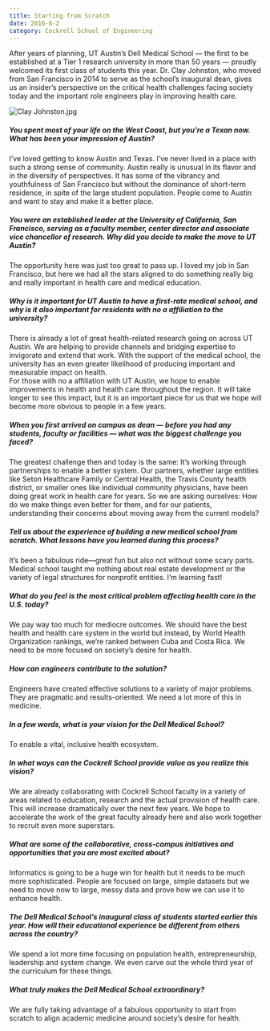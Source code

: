 ```yaml
--- 
title: Starting from Scratch
date: 2016-8-2
category: Cockrell School of Engineering
---
```


After years of planning, UT Austin’s Dell Medical School — the first to be established at a Tier 1 research university in more than 50 years — proudly welcomed its first class of students this year. Dr. Clay Johnston, who moved from San Francisco in 2014 to serve as the school’s inaugural dean, gives us an insider’s perspective on the critical health challenges facing society today and the important role engineers play in improving health care.

![Clay Johnston.jpg](http://research.utexas.edu/showcase/assets/js/fileman/Uploads/Clay-Johnston.jpg)

##### **You spent most of your life on the West Coast, but you’re a Texan now. What has been your impression of Austin?**

I’ve loved getting to know Austin and Texas. I’ve never lived in a place with such a strong sense of community. Austin really is unusual in its flavor and in the diversity of perspectives. It has some of the vibrancy and youthfulness of San Francisco but without the dominance of short-term residence, in spite of the large student population. People come to Austin and want to stay and make it a better place.

##### **You were an established leader at the University of California, San Francisco, serving as a faculty member, center director and associate vice chancellor of research. Why did you decide to make the move to UT Austin?**

The opportunity here was just too great to pass up. I loved my job in San Francisco, but here we had all the stars aligned to do something really big and really important in health care and medical education.

##### **Why is it important for UT Austin to have a first-rate medical school, and why is it also important for residents with no a affiliation to the university?**

There is already a lot of great health-related research going on across UT Austin. We are helping to provide channels and bridging expertise to invigorate and extend that work. With the support of the medical school, the university has an even greater likelihood of producing important and measurable impact on health.  
For those with no a affiliation with UT Austin, we hope to enable improvements in health and health care throughout the region. It will take longer to see this impact, but it is an important piece for us that we hope will become more obvious to people in a few years.

##### **When you first arrived on campus as dean — before you had any students, faculty or facilities — what was the biggest challenge you faced?**

The greatest challenge then and today is the same: It’s working through partnerships to enable a better system. Our partners, whether large entities like Seton Healthcare Family or Central Health, the Travis County health district, or smaller ones like individual community physicians, have been doing great work in health care for years. So we are asking ourselves: How do we make things even better for them, and for our patients, understanding their concerns about moving away from the current models?

##### **Tell us about the experience of building a new medical school from scratch. What lessons have you learned during this process?**

It’s been a fabulous ride—great fun but also not without some scary parts. Medical school taught me nothing about real estate development or the variety of legal structures for nonprofit entities. I’m learning fast!

##### **What do you feel is the most critical problem affecting health care in the U.S. today?**

We pay way too much for mediocre outcomes. We should have the best health and health care system in the world but instead, by World Health Organization rankings, we’re ranked between Cuba and Costa Rica. We need to be more focused on society’s desire for health.

##### **How can engineers contribute to the solution?**

Engineers have created effective solutions to a variety of major problems. They are pragmatic and results-oriented. We need a lot more of this in medicine.

##### **In a few words, what is your vision for the Dell Medical School?**

To enable a vital, inclusive health ecosystem.

##### **In what ways can the Cockrell School provide value as you realize this vision?**

We are already collaborating with Cockrell School faculty in a variety of areas related to education, research and the actual provision of health care. This will increase dramatically over the next few years. We hope to accelerate the work of the great faculty already here and also work together to recruit even more superstars.

##### **What are some of the collaborative, cross-campus initiatives and opportunities that you are most excited about?**

Informatics is going to be a huge win for health but it needs to be much more sophisticated. People are focused on large, simple datasets but we need to move now to large, messy data and prove how we can use it to enhance health.

##### **The Dell Medical School’s inaugural class of students started earlier this year. How will their educational experience be different from others across the country?**

We spend a lot more time focusing on population health, entrepreneurship, leadership and system change. We even carve out the whole third year of the curriculum for these things.

##### **What truly makes the Dell Medical School extraordinary?**

We are fully taking advantage of a fabulous opportunity to start from scratch to align academic medicine around society’s desire for health.